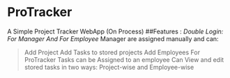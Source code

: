 # ProTracker
A Simple Project Tracker WebApp (On Process)
##Features :
*Double Login:
  For Manager
  And For Employee*
Manager are assigned manually and can:
>Add Project
>Add Tasks to stored projects
>Add Employees For ProTracker
>Tasks can be Assigned to an employee
>Can View and edit stored tasks in two ways: Project-wise and Employee-wise
